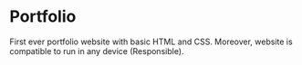 # Portfolio
First ever portfolio website with basic HTML and CSS. Moreover, website is compatible to run in any device (Responsible).
